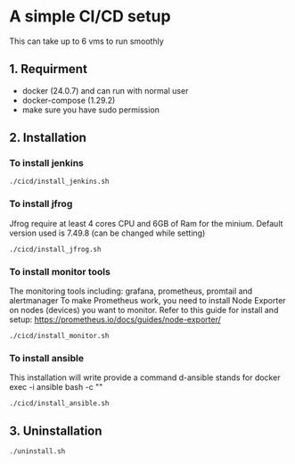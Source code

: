 # A simple CI/CD setup

This can take up to 6 vms to run smoothly

## 1. Requirment
- docker (24.0.7) and can run with normal user
- docker-compose (1.29.2)
- make sure you have sudo permission

## 2. Installation

### To install jenkins
```
./cicd/install_jenkins.sh
```

### To install jfrog
Jfrog require at least 4 cores CPU and 6GB of Ram for the minium. Default version used is 7.49.8 (can be changed while setting)
```
./cicd/install_jfrog.sh
```

### To install monitor tools
The monitoring tools including: grafana, prometheus, promtail and alertmanager
To make Prometheus work, you need to install Node Exporter on nodes (devices) you want to monitor.
Refer to this guide for install and setup: https://prometheus.io/docs/guides/node-exporter/
```
./cicd/install_monitor.sh
```

### To install ansible
This installation will write provide a command d-ansible stands for docker exec -i ansible bash -c ""
```
./cicd/install_ansible.sh
```

## 3. Uninstallation
```
./uninstall.sh
```
